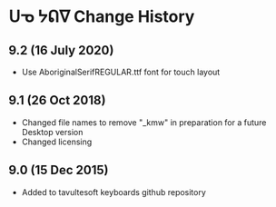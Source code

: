 ᑌᓀ ᔭᕠᐁ Change History
============================

9.2 (16 July 2020)
------------------
* Use AboriginalSerifREGULAR.ttf font for touch layout

9.1 (26 Oct 2018)
-----------------
* Changed file names to remove "_kmw" in preparation for a future Desktop version
* Changed licensing

9.0 (15 Dec 2015)
-----------------

* Added to tavultesoft keyboards github repository
